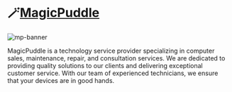 # :magic_wand:[MagicPuddle](https://magicpuddle.netlify.app/)
![mp-banner](https://github.com/MagicPuddle/.github/assets/12519127/2ef99f0f-e3df-4af5-9980-d68bed86dd64)

MagicPuddle is a technology service provider specializing in computer sales, maintenance, repair, and consultation services. We are dedicated to providing quality solutions to our clients and delivering exceptional customer service.
With our team of experienced technicians, we ensure that your devices are in good hands.
